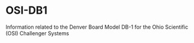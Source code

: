 # OSI-DB1
Information related to the Denver Board Model DB-1 for the Ohio Scientific (OSI) Challenger Systems
